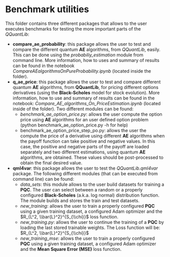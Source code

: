 # Benchmark utilities

This folder contains three different packages that allows to the user executes benchmarks for testing the more important parts of the *QQuantLib*:

* **compare_ae_probability**: this package allows the user to test and compare the different quantum **AE** algorithms, from *QQuantLib*, easily. This can be done using the *probabiliy_estimation* module from command line. More information, how to uses and summary of results can be found in the notebook *CompareAEalgorithmsOnPureProbability.ipynb* (located inside the folder).
* **q_ae_price**: this package allows the user to test and compare different quantum **AE** algorithms, from **QQuantLib**, for pricing different options derivatives (using the **Black-Scholes** model for stock evolution). More information, how to use and summary of results can be found in the notebook: *Compare_AE_algorithms_On_PriceEstimation.ipynb* (located inside of the folder). Two different modules can be found:
    * *benchmark_ae_option_price.py*: allows the user compute the option price using **AE** algorithms for an user defined option problem (python benchmark_ae_option_price.py -h for help) 
    * benchmark_ae_option_price_step_po.py: allows the user the compute the price of a derivative using different **AE** algorithms when the payoff function can take positive and negative values. In this case, the positive and negative parts of the payoff are loaded separately and two different estimations, using quantum **AE** algorithms, are obtained. These values should be post-processed to obtain the final desired value. 
* **qml4var**: this package allows the user to test the *QQuantLib.qml4var* package. The following different modules (that can be executed from command line) can be found:
    * *data_sets*: this module allows to the user build datasets for training a **PQC**. The user can select between a random or a properly configured **Black-Scholes** (a.k.a. log normal) distribution function. The module builds and stores the train and test datasets.
    * *new_training*: allows the user to train a properly configured **PQC** using a given training dataset, a configured Adam optimizer and the $R_{L^2, \\bar{L}^2}^{S_{\\chi}}$ loss function.
    * *new_training.py*: allows the user to continue the training of a **PQC** by loading the last stored trainable weights. The Loss function will be: $R_{L^2, \\bar{L}^2}^{S_{\\chi}}$
    * *new_training_mse*: allows the user to train a properly configured **PQC** using a given training dataset, a configured Adam optimizer and the **Mean Square Error (MSE)** loss function.
    
